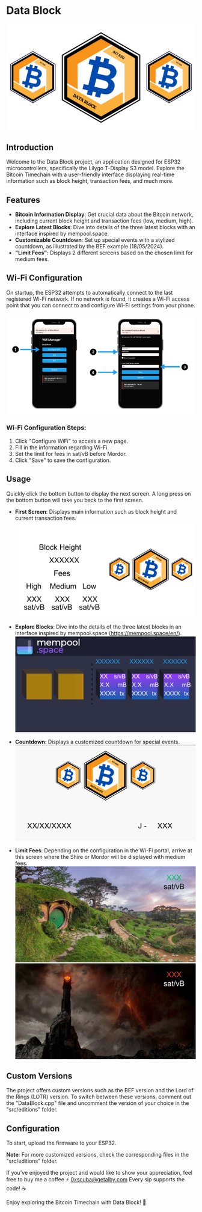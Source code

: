 # Data Block

![Data Block](src/media/logo/DataBlock_logo.png)

## Introduction

Welcome to the Data Block project, an application designed for ESP32 microcontrollers, specifically the Lilygo T-Display S3 model. Explore the Bitcoin Timechain with a user-friendly interface displaying real-time information such as block height, transaction fees, and much more.

## Features

- **Bitcoin Information Display**: Get crucial data about the Bitcoin network, including current block height and transaction fees (low, medium, high).
- **Explore Latest Blocks**: Dive into details of the three latest blocks with an interface inspired by mempool.space.
- **Customizable Countdown**: Set up special events with a stylized countdown, as illustrated by the BEF example (18/05/2024).
- **"Limit Fees"**: Displays 2 different screens based on the chosen limit for medium fees.

## Wi-Fi Configuration

On startup, the ESP32 attempts to automatically connect to the last registered Wi-Fi network. If no network is found, it creates a Wi-Fi access point that you can connect to and configure Wi-Fi settings from your phone.

![Wi-Fi Configuration](src/media/Portail_wifi/Portail_wifi.png)

### Wi-Fi Configuration Steps:

1. Click "Configure WiFi" to access a new page.
2. Fill in the information regarding Wi-Fi.
3. Set the limit for fees in sat/vB before Mordor.
4. Click "Save" to save the configuration.

## Usage

Quickly click the bottom button to display the next screen. A long press on the bottom button will take you back to the first screen.

- **First Screen**: Displays main information such as block height and current transaction fees.
  ![First Screen](src/media/exemples_displayScreens/1000x531_esp_displayScreen1_exemple.png)

- **Explore Blocks**: Dive into the details of the three latest blocks in an interface inspired by mempool.space (https://mempool.space/en/).
  ![Explore Blocks](src/media/exemples_displayScreens/1000x531_esp_mempool_exemples.png)

- **Countdown**: Displays a customized countdown for special events.
  ![Countdown](src/media/exemples_displayScreens/1000x531_esp_events_countdown_exemple.png)

- **Limit Fees**: Depending on the configuration in the Wi-Fi portal, arrive at this screen where the Shire or Mordor will be displayed with medium fees.
  ![Limit Fees Shire](src/media/exemples_displayScreens/1000x531_esp_lotr_shire_fees_limit.png)
  ![Limit Fees Sauron](src/media/exemples_displayScreens/1000x531_esp_sauron_fees_limit.png)

## Custom Versions

The project offers custom versions such as the BEF version and the Lord of the Rings (LOTR) version. To switch between these versions, comment out the "DataBlock.cpp" file and uncomment the version of your choice in the "src/editions" folder.

## Configuration

To start, upload the firmware to your ESP32.

**Note**: For more customized versions, check the corresponding files in the "src/editions" folder.

If you've enjoyed the project and would like to show your appreciation, feel free to buy me a coffee ⚡ 0xscuba@getalby.com 
Every sip supports the code! ☕️

Enjoy exploring the Bitcoin Timechain with Data Block! 🚀
